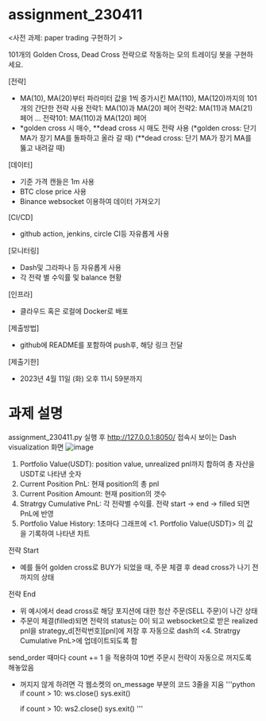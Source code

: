 # assignment_230411


<사전 과제: paper trading 구현하기 >

  101개의 Golden Cross, Dead Cross 전략으로 작동하는 모의 트레이딩 봇을 구현하세요.

 [전략]
  - MA(10), MA(20)부터 파라미터 값을 1씩 증가시킨 MA(110), MA(120)까지의 101개의 간단한 전략 사용
전략1: MA(10)과 MA(20) 페어
전략2: MA(11)과 MA(21) 페어
… 
전략101: MA(110)과 MA(120) 페어
  - *golden cross 시 매수, **dead cross 시 매도 전략 사용
    (*golden cross: 단기 MA가 장기 MA를 돌파하고 올라 갈 때)
    (**dead cross: 단기 MA가 장기 MA를 뚫고 내려갈 때) 

 [데이터]
  - 기준 가격 캔들은 1m 사용
  - BTC close price 사용
  - Binance websocket 이용하여 데이터 가져오기

 [CI/CD]
  - github action, jenkins, circle CI등 자유롭게 사용

 [모니터링]
  - Dash및 그라파나 등 자유롭게 사용
  - 각 전략 별 수익률 및 balance 현황

 [인프라]
  - 클라우드 혹은 로컬에 Docker로 배포

 [제출방법]
  - github에 README를 포함하여 push후, 해당 링크 전달

 [제출기한]
  - 2023년 4월 11일 (화) 오후 11시 59분까지
  
  
  
  
# 과제 설명
  assignment_230411.py 실행 후 http://127.0.0.1:8050/ 접속시 보이는 Dash visualization 화면
  ![image](https://user-images.githubusercontent.com/60970842/231112402-5e37bcad-4f17-4d1d-8568-5b33c2505e3d.png)
  
  1. Portfolio Value(USDT): position value, unrealized pnl까지 합하여 총 자산을 USDT로 나타낸 숫자
  2. Current Position PnL: 현재 position의 총 pnl
  3. Current Position Amount: 현재 position의 갯수
  4. Stratrgy Cumulative PnL: 각 전략별 수익률. 전략 start -> end -> filled 되면 PnL에 반영
  5. Portfolio Value History: 1초마다 그래프에 <1. Portfolio Value(USDT)> 의 값을 기록하여 나타낸 차트

전략 Start
- 예를 들어 golden cross로 BUY가 되었을 때, 주문 체결 후 dead cross가 나기 전까지의 상태

전략 End
- 위 예시에서 dead cross로 해당 포지션에 대한 청산 주문(SELL 주문)이 나간 상태
- 주문이 체결(filled)되면 전략의 status는 0이 되고 websocket으로 받은 realized pnl을 strategy_d[전락번호][pnl]에 저장 후 
  자동으로 dash의 <4. Stratrgy Cumulative PnL>에 업데이트되도록 함
  
send_order 때마다 count += 1 을 적용하여 10번 주문시 전략이 자동으로 꺼지도록 해놓았음
- 꺼지지 않게 하려면 각 웹소켓의 on_message 부분의 코드 3줄을 지움
'''python
    if count > 10:
        ws.close()
        sys.exit()
        
    if count > 10:
        ws2.close()
        sys.exit()
'''
